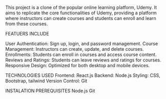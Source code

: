 
This project is a clone of the popular online learning platform, Udemy. 
It aims to replicate the core functionalities of Udemy, providing a platform where instructors can create courses and students can enroll and learn from these courses.

FEATUERS INCLUDE

User Authentication: Sign up, login, and password management.
Course Management: Instructors can create, update, and delete courses.
Enrollments: Students can enroll in courses and access course content.
Reviews and Ratings: Students can leave reviews and ratings for courses.
Responsive Design: Optimized for both desktop and mobile devices.

TECHNOLOGIES USED
Frontend: React.js
Backend: Node.js
Styling: CSS, Bootstrap, tailwind
Version Control: Git

INSTALATION PREREQUISITES
Node.js
Git

